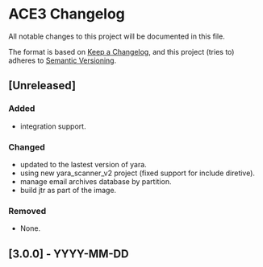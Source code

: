 # ACE3 Changelog

All notable changes to this project will be documented in this file.

The format is based on [Keep a Changelog](https://keepachangelog.com/en/1.1.0/),
and this project (tries to) adheres to [Semantic Versioning](https://semver.org/spec/v2.0.0.html).

## [Unreleased]

### Added

- integration support.

### Changed

- updated to the lastest version of yara.
- using new yara_scanner_v2 project (fixed support for include diretive).
- manage email archives database by partition.
- build jtr as part of the image.

### Removed

- None.

## [3.0.0] - YYYY-MM-DD
